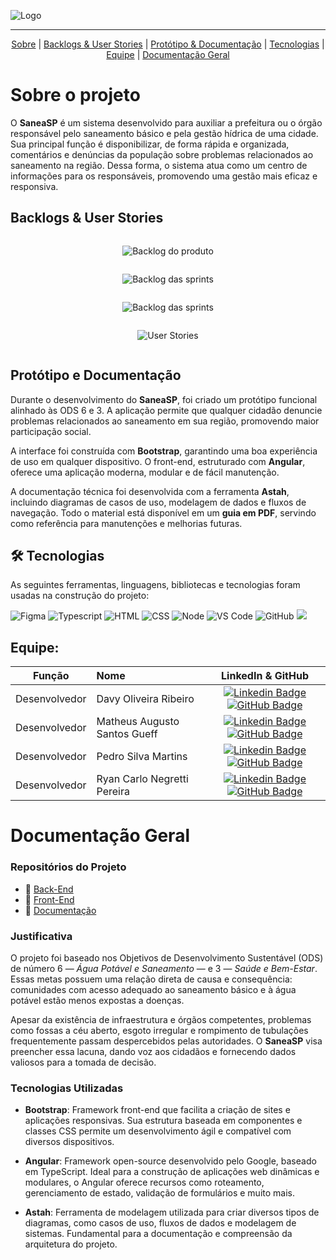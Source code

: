 
![Logo](Logo/logo_sanea.svg)

---

<p align="center">
    <a href="#sobre">Sobre</a>  |  
    <a href="#backlogs">Backlogs & User Stories</a>  |  
    <a href="#prototipo">Protótipo & Documentação</a>  |  
    <a href="#tecnologias">Tecnologias</a>  |  
    <a href="#equipe">Equipe</a> |
    <a href="#doc-geral">Documentação Geral</a>
</p>

<span id="sobre">

# Sobre o projeto

O **SaneaSP** é um sistema desenvolvido para auxiliar a prefeitura ou o órgão responsável pelo saneamento básico e pela gestão hídrica de uma cidade. Sua principal função é disponibilizar, de forma rápida e organizada, comentários e denúncias da população sobre problemas relacionados ao saneamento na região. Dessa forma, o sistema atua como um centro de informações para os responsáveis, promovendo uma gestão mais eficaz e responsiva.

<span id="backlogs">

## Backlogs & User Stories

<div style="display: flex; flex-direction: column; justify-content: center; align-items: center;">

![Backlog do produto](Images/produto_backlog.png)

![Backlog das sprints](Images/sprint_backlog1a3.png)

![Backlog das sprints](Images/sprint_backlog4a6.png)

![User Stories](Images/user-stories.png)

</div>

<span id="prototipo">

## Protótipo e Documentação

Durante o desenvolvimento do **SaneaSP**, foi criado um protótipo funcional alinhado às ODS 6 e 3. A aplicação permite que qualquer cidadão denuncie problemas relacionados ao saneamento em sua região, promovendo maior participação social.

A interface foi construída com **Bootstrap**, garantindo uma boa experiência de uso em qualquer dispositivo. O front-end, estruturado com **Angular**, oferece uma aplicação moderna, modular e de fácil manutenção.

A documentação técnica foi desenvolvida com a ferramenta **Astah**, incluindo diagramas de casos de uso, modelagem de dados e fluxos de navegação. Todo o material está disponível em um **guia em PDF**, servindo como referência para manutenções e melhorias futuras.

<span id="tecnologias">

## 🛠️ Tecnologias

As seguintes ferramentas, linguagens, bibliotecas e tecnologias foram usadas na construção do projeto:

<img src="https://img.shields.io/badge/Figma-CED4DA?style=for-the-badge&logo=figma&logoColor=DC143C" alt="Figma" /> 
<img src="https://img.shields.io/badge/TypeScript-CED4DA?style=for-the-badge&logo=typescript&logoColor=007ACC" alt="Typescript" />
<img src="https://img.shields.io/badge/HTML5-CED4DA?style=for-the-badge&logo=html5&logoColor=E34F26" alt="HTML" /> 
<img src="https://img.shields.io/badge/CSS3-CED4DA?style=for-the-badge&logo=css3&logoColor=1572B6" alt="CSS" /> 	
<img src="https://img.shields.io/badge/Node.js-CED4DA?style=for-the-badge&logo=nodedotjs&logoColor=339933" alt="Node" />  
<img src="https://img.shields.io/badge/VS_Code-CED4DA?style=for-the-badge&logo=visual%20studio%20code&logoColor=0078D4" alt="VS Code" /> 
<img src="https://img.shields.io/badge/GitHub-CED4DA?style=for-the-badge&logo=github&logoColor=20232A" alt="GitHub" /> 
<img src="https://img.shields.io/badge/bootstrap-%238511FA.svg?style=for-the-badge&logo=bootstrap&logoColor=white"/>

<span id="equipe">

## Equipe:

|    Função     | Nome                                  |                                                                                                                                                      LinkedIn & GitHub                                                                                                                                                      |
| :-----------: | :------------------------------------ | :-------------------------------------------------------------------------------------------------------------------------------------------------------------------------------------------------------------------------------------------------------------------------------------------------------------------------: |
| Desenvolvedor | Davy Oliveira Ribeiro           |     [![Linkedin Badge](https://img.shields.io/badge/Linkedin-blue?style=flat-square&logo=Linkedin&logoColor=white)](https://www.linkedin.com/in/davy-ribeiro-600a43253?utm_source=share&utm_campaign=share_via&utm_content=profile&utm_medium=android_app) [![GitHub Badge](https://img.shields.io/badge/GitHub-111217?style=flat-square&logo=github&logoColor=white)](https://github.com/devDavyRibeiro)              |
| Desenvolvedor  | Matheus Augusto Santos Gueff |      [![Linkedin Badge](https://img.shields.io/badge/Linkedin-blue?style=flat-square&logo=Linkedin&logoColor=white)](https://www.linkedin.com/in/matheus-gueff-b74949311) [![GitHub Badge](https://img.shields.io/badge/GitHub-111217?style=flat-square&logo=github&logoColor=white)](https://github.com/MathGueff)     |
|   Desenvolvedor    | Pedro Silva Martins               |         [![Linkedin Badge](https://img.shields.io/badge/Linkedin-blue?style=flat-square&logo=Linkedin&logoColor=white)](https://www.linkedin.com/in/pedro--silva-martins/) [![GitHub Badge](https://img.shields.io/badge/GitHub-111217?style=flat-square&logo=github&logoColor=white)](https://github.com/Pedro8k)        |
|   Desenvolvedor   | Ryan Carlo Negretti Pereira                   |         [![Linkedin Badge](https://img.shields.io/badge/Linkedin-blue?style=flat-square&logo=Linkedin&logoColor=white)](https://www.linkedin.com/in/ryan-carlo-negretti-pereira-8709b1292/) [![GitHub Badge](https://img.shields.io/badge/GitHub-111217?style=flat-square&logo=github&logoColor=white)](https://github.com/RyanCNP)        |

<span id="doc-geral">

# Documentação Geral

### Repositórios do Projeto
- 🔗 [Back-End](https://github.com/RyanCNP/Backend-SaneaSP.git)  
- 🔗 [Front-End](https://github.com/MathGueff/FrontEnd-SaneaSP.git)  
- 📄 [Documentação](https://github.com/MathGueff/Documentacao-SaneaSP.git)

### Justificativa

O projeto foi baseado nos Objetivos de Desenvolvimento Sustentável (ODS) de número 6 — *Água Potável e Saneamento* — e 3 — *Saúde e Bem-Estar*. Essas metas possuem uma relação direta de causa e consequência: comunidades com acesso adequado ao saneamento básico e à água potável estão menos expostas a doenças.

Apesar da existência de infraestrutura e órgãos competentes, problemas como fossas a céu aberto, esgoto irregular e rompimento de tubulações frequentemente passam despercebidos pelas autoridades. O **SaneaSP** visa preencher essa lacuna, dando voz aos cidadãos e fornecendo dados valiosos para a tomada de decisão.

### Tecnologias Utilizadas

- **Bootstrap**: Framework front-end que facilita a criação de sites e aplicações responsivas. Sua estrutura baseada em componentes e classes CSS permite um desenvolvimento ágil e compatível com diversos dispositivos.

- **Angular**: Framework open-source desenvolvido pelo Google, baseado em TypeScript. Ideal para a construção de aplicações web dinâmicas e modulares, o Angular oferece recursos como roteamento, gerenciamento de estado, validação de formulários e muito mais.

- **Astah**: Ferramenta de modelagem utilizada para criar diversos tipos de diagramas, como casos de uso, fluxos de dados e modelagem de sistemas. Fundamental para a documentação e compreensão da arquitetura do projeto.